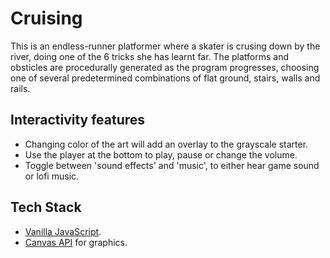 # Cruising
This is an endless-runner platformer where a skater is crusing down by the river, doing one of the 6 tricks she has learnt far.
The platforms and obsticles are procedurally generated as the program progresses, choosing one of several predetermined combinations of flat ground, stairs, walls and rails. 

## Interactivity features
- Changing color of the art will add an overlay to the grayscale starter. 
- Use the player at the bottom to play, pause or change the volume.
- Toggle between 'sound effects' and 'music', to either hear game sound or lofi music.

## Tech Stack

- [Vanilla JavaScript](https://developer.mozilla.org/en-US/docs/Web/JavaScript).
- [Canvas API](https://developer.mozilla.org/en-US/docs/Web/API/Canvas_API) for graphics.


